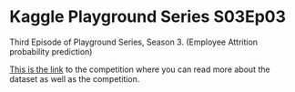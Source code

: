 # Kaggle Playground Series S03Ep03
Third Episode of Playground Series, Season 3. (Employee Attrition probability prediction)

[This is the link](https://www.kaggle.com/competitions/playground-series-s3e3/overview) to the competition where you can read more about the dataset as well as the competition.
